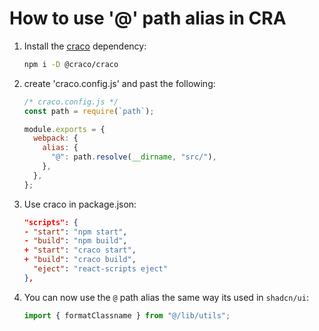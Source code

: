 # How to use '@' path alias in CRA

1. Install the <a href="https://github.com/dilanx/craco">craco</a> dependency:
   ```bash
   npm i -D @craco/craco
   ```
2. create 'craco.config.js' and past the following:

   ```javascript
   /* craco.config.js */
   const path = require(`path`);

   module.exports = {
     webpack: {
       alias: {
         "@": path.resolve(__dirname, "src/"),
       },
     },
   };
   ```

3. Use craco in package.json:
   ```json
   "scripts": {
   - "start": "npm start",
   - "build": "npm build",
   + "start": "craco start",
   + "build": "craco build",
     "eject": "react-scripts eject"
   },
   ```
4. You can now use the `@` path alias the same way its used in `shadcn/ui`:
   ```typescript
   import { formatClassname } from "@/lib/utils";
   ```
